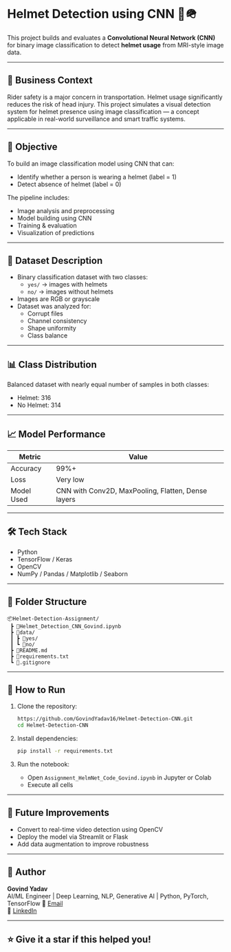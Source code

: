 ﻿# Helmet Detection using CNN 🧠🪖

This project builds and evaluates a **Convolutional Neural Network (CNN)** for binary image classification to detect **helmet usage** from MRI-style image data.

---

## 🚀 Business Context

Rider safety is a major concern in transportation. Helmet usage significantly reduces the risk of head injury. This project simulates a visual detection system for helmet presence using image classification — a concept applicable in real-world surveillance and smart traffic systems.

---

## 🎯 Objective

To build an image classification model using CNN that can:
- Identify whether a person is wearing a helmet (label = 1)
- Detect absence of helmet (label = 0)

The pipeline includes:
- Image analysis and preprocessing
- Model building using CNN
- Training & evaluation
- Visualization of predictions

---

## 🧠 Dataset Description

- Binary classification dataset with two classes:
  - `yes/` → images with helmets
  - `no/` → images without helmets
- Images are RGB or grayscale
- Dataset was analyzed for:
  - Corrupt files
  - Channel consistency
  - Shape uniformity
  - Class balance

---

## 📊 Class Distribution

Balanced dataset with nearly equal number of samples in both classes:
- Helmet: 316
- No Helmet: 314

---

## 📈 Model Performance

| Metric         | Value |
|----------------|-------|
| Accuracy       | 99%+  |
| Loss           | Very low |
| Model Used     | CNN with Conv2D, MaxPooling, Flatten, Dense layers |

---

## 🛠️ Tech Stack

- Python
- TensorFlow / Keras
- OpenCV
- NumPy / Pandas / Matplotlib / Seaborn

---

## 📁 Folder Structure

```
📦Helmet-Detection-Assignment/
 ┣ 📜Helmet_Detection_CNN_Govind.ipynb
 ┣ 📂data/
 ┃ ┣ 📂yes/
 ┃ ┗ 📂no/
 ┣ 📜README.md
 ┣ 📜requirements.txt
 ┗ 📜.gitignore
```

---

## 📝 How to Run

1. Clone the repository:
   ```bash
   https://github.com/GovindYadav16/Helmet-Detection-CNN.git
   cd Helmet-Detection-CNN
   ```

2. Install dependencies:
   ```bash
   pip install -r requirements.txt
   ```

3. Run the notebook:
   - Open `Assignment_HelmNet_Code_Govind.ipynb` in Jupyter or Colab
   - Execute all cells

---

## 📌 Future Improvements

- Convert to real-time video detection using OpenCV
- Deploy the model via Streamlit or Flask
- Add data augmentation to improve robustness

---

## 👤 Author

**Govind Yadav**  
AI/ML Engineer | Deep Learning, NLP, Generative AI | Python, PyTorch, TensorFlow
📧 [Email](mailto:yadavgovind16@gmail.com)  
🔗 [LinkedIn](https://www.linkedin.com/in/govind-yadav-3ba6a8b9/)

---

## ⭐️ Give it a star if this helped you!
